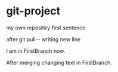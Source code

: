 # git-project
my own repositiry
first sentence

after git pull-- writing new line

I am in FirstBranch now.

After merging changing text in FirstBranch.
